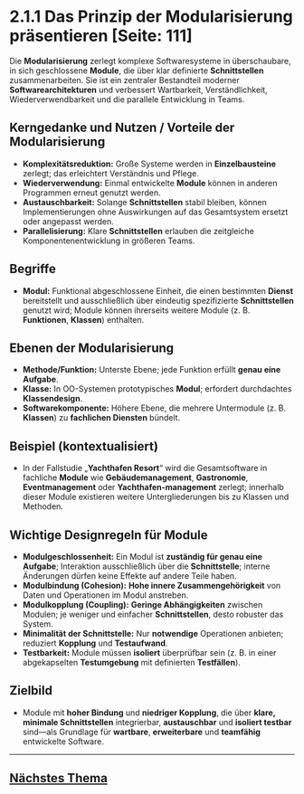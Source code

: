 # 2.1.1 Das Prinzip der Modularisierung präsentieren [Seite: 111]

Die **Modularisierung** zerlegt komplexe Softwaresysteme in überschaubare, in sich geschlossene **Module**, die über klar definierte **Schnittstellen** zusammenarbeiten. Sie ist ein zentraler Bestandteil moderner **Softwarearchitekturen** und verbessert Wartbarkeit, Verständlichkeit, Wiederverwendbarkeit und die parallele Entwicklung in Teams. 

## Kerngedanke und Nutzen / Vorteile der Modularisierung 

* **Komplexitätsreduktion:** Große Systeme werden in **Einzelbausteine** zerlegt; das erleichtert Verständnis und Pflege.
* **Wiederverwendung:** Einmal entwickelte **Module** können in anderen Programmen erneut genutzt werden.
* **Austauschbarkeit:** Solange **Schnittstellen** stabil bleiben, können Implementierungen ohne Auswirkungen auf das Gesamtsystem ersetzt oder angepasst werden.
* **Parallelisierung:** Klare **Schnittstellen** erlauben die zeitgleiche Komponentenentwicklung in größeren Teams. 

## Begriffe

* **Modul:** Funktional abgeschlossene Einheit, die einen bestimmten **Dienst** bereitstellt und ausschließlich über eindeutig spezifizierte **Schnittstellen** genutzt wird; Module können ihrerseits weitere Module (z. B. **Funktionen**, **Klassen**) enthalten. 

## Ebenen der Modularisierung

* **Methode/Funktion:** Unterste Ebene; jede Funktion erfüllt **genau eine Aufgabe**.
* **Klasse:** In OO-Systemen prototypisches **Modul**; erfordert durchdachtes **Klassendesign**.
* **Softwarekomponente:** Höhere Ebene, die mehrere Untermodule (z. B. **Klassen**) zu **fachlichen Diensten** bündelt. 

## Beispiel (kontextualisiert)

* In der Fallstudie „**Yachthafen Resort**“ wird die Gesamtsoftware in fachliche **Module** wie **Gebäudemanagement**, **Gastronomie**, **Eventmanagement** oder **Yachthafen-management** zerlegt; innerhalb dieser Module existieren weitere Untergliederungen bis zu Klassen und Methoden. 

## Wichtige Designregeln für Module

* **Modulgeschlossenheit:** Ein Modul ist **zuständig für genau eine Aufgabe**; Interaktion ausschließlich über die **Schnittstelle**; interne Änderungen dürfen keine Effekte auf andere Teile haben.
* **Modulbindung (Cohesion):** **Hohe innere Zusammengehörigkeit** von Daten und Operationen im Modul anstreben.
* **Modulkopplung (Coupling):** **Geringe Abhängigkeiten** zwischen Modulen; je weniger und einfacher **Schnittstellen**, desto robuster das System.
* **Minimalität der Schnittstelle:** Nur **notwendige** Operationen anbieten; reduziert **Kopplung** und **Testaufwand**.
* **Testbarkeit:** Module müssen **isoliert** überprüfbar sein (z. B. in einer abgekapselten **Testumgebung** mit definierten **Testfällen**). 

## Zielbild

* Module mit **hoher Bindung** und **niedriger Kopplung**, die über **klare, minimale Schnittstellen** integrierbar, **austauschbar** und **isoliert testbar** sind—als Grundlage für **wartbare**, **erweiterbare** und **teamfähig** entwickelte Software. 



---

## [Nächstes Thema](./2.1.2_Softwarekomponenten_mithilfe_von_UML_beschreiben.md)